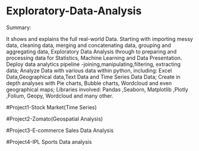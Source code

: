 # Exploratory-Data-Analysis

Summary:

It shows and explains the full real-world Data. Starting with importing messy data, cleaning data, merging and concatenating data, grouping and aggregating data, Exploratory Data Analysis through to preparing and processing data for Statistics, Machine Learning and Data Presentation.
Deploy data analytics pipeline -joining,manipulating,filtering, extracting data;
Analyze Data  with various data within python, including: Excel Data,Geographical data,Text Data and Time Series Data Data;
Create in depth analyses with Pie charts, Bubble charts, Wordcloud and even geographical maps;
Libraries involved: Pandas ,Seaborn, Matplotlib ,Plotly ,Folium, Geopy, Wordcloud and many other.


#Project1-Stock Market(Time Series)

#Project2-Zomato(Geospatial Analysis)

#Project3-E-commerce Sales Data Analysis

#Project4-IPL Sports Data analysis
